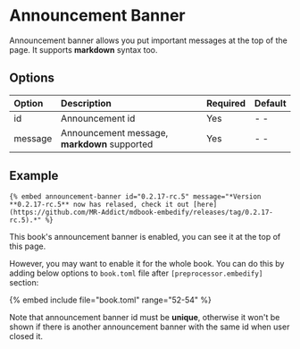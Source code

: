 # Announcement Banner

Announcement banner allows you put important messages at the top of the page. It supports **markdown** syntax too.

## Options

| Option  | Description                                  | Required | Default |
| :------ | :------------------------------------------- | :------- | :------ |
| id      | Announcement id                              | Yes      | - -     |
| message | Announcement message, **markdown** supported | Yes      | - -     |

## Example

<!-- embed ignore begin -->

```text
{% embed announcement-banner id="0.2.17-rc.5" message="*Version **0.2.17-rc.5** now has relased, check it out [here](https://github.com/MR-Addict/mdbook-embedify/releases/tag/0.2.17-rc.5).*" %}
```

<!-- embed ignore end -->

This book's announcement banner is enabled, you can see it at the top of this page.

However, you may want to enable it for the whole book. You can do this by adding below options to `book.toml` file after `[preprocessor.embedify]` section:

{% embed include file="book.toml" range="52-54" %}

Note that announcement banner id must be **unique**, otherwise it won't be shown if there is another announcement banner with the same id when user closed it.
